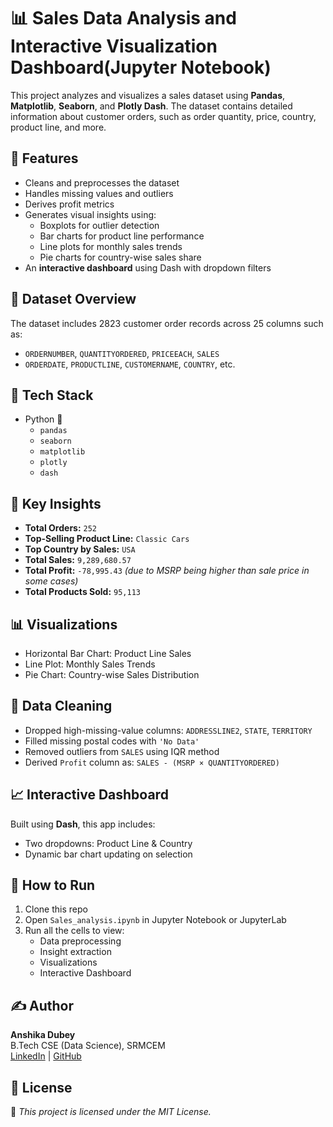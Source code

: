 # 📊 Sales Data Analysis and Interactive Visualization Dashboard(Jupyter Notebook)

This project analyzes and visualizes a sales dataset using **Pandas**, **Matplotlib**, **Seaborn**, and **Plotly Dash**. The dataset contains detailed information about customer orders, such as order quantity, price, country, product line, and more.

## 🚀 Features

- Cleans and preprocesses the dataset
- Handles missing values and outliers
- Derives profit metrics
- Generates visual insights using:
  - Boxplots for outlier detection
  - Bar charts for product line performance
  - Line plots for monthly sales trends
  - Pie charts for country-wise sales share
- An **interactive dashboard** using Dash with dropdown filters

## 📂 Dataset Overview

The dataset includes 2823 customer order records across 25 columns such as:

- `ORDERNUMBER`, `QUANTITYORDERED`, `PRICEEACH`, `SALES`
- `ORDERDATE`, `PRODUCTLINE`, `CUSTOMERNAME`, `COUNTRY`, etc.

## 🧰 Tech Stack

- Python 🐍
  - `pandas`
  - `seaborn`
  - `matplotlib`
  - `plotly`
  - `dash`

## 📌 Key Insights

- **Total Orders:** `252`
- **Top-Selling Product Line:** `Classic Cars`
- **Top Country by Sales:** `USA`
- **Total Sales:** `9,289,680.57`
- **Total Profit:** `-78,995.43` *(due to MSRP being higher than sale price in some cases)*
- **Total Products Sold:** `95,113`

## 📊 Visualizations

- Horizontal Bar Chart: Product Line Sales
- Line Plot: Monthly Sales Trends
- Pie Chart: Country-wise Sales Distribution

## 🧼 Data Cleaning

- Dropped high-missing-value columns: `ADDRESSLINE2`, `STATE`, `TERRITORY`
- Filled missing postal codes with `'No Data'`
- Removed outliers from `SALES` using IQR method
- Derived `Profit` column as: `SALES - (MSRP × QUANTITYORDERED)`

## 📈 Interactive Dashboard

Built using **Dash**, this app includes:

- Two dropdowns: Product Line & Country
- Dynamic bar chart updating on selection


## 📌 How to Run

1. Clone this repo
2. Open `Sales_analysis.ipynb` in Jupyter Notebook or JupyterLab
3. Run all the cells to view:
   - Data preprocessing
   - Insight extraction
   - Visualizations
   - Interactive Dashboard

## ✍️ Author

**Anshika Dubey**  
B.Tech CSE (Data Science), SRMCEM  
[LinkedIn](https://www.linkedin.com/in/anshika-dubey-3a89b5287/) | [GitHub](https://github.com/Anshika-Dubey)

## 🪪 License

📄 *This project is licensed under the MIT License.*

